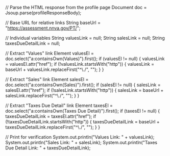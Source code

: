 // Parse the HTML response from the profile page
Document doc = Jsoup.parse(profileResponseBody);

// Base URL for relative links
String baseUrl = "https://assessment.nnva.gov/PT/";

// Individual variables
String valuesLink = null;
String salesLink = null;
String taxesDueDetailLink = null;

// Extract "Values" link
Element valuesEl = doc.select("a:containsOwn(Values)").first();
if (valuesEl != null) {
    valuesLink = valuesEl.attr("href");
    if (!valuesLink.startsWith("http")) {
        valuesLink = baseUrl + valuesLink.replaceFirst("^\\./", "");
    }
}

// Extract "Sales" link
Element salesEl = doc.select("a:containsOwn(Sales)").first();
if (salesEl != null) {
    salesLink = salesEl.attr("href");
    if (!salesLink.startsWith("http")) {
        salesLink = baseUrl + salesLink.replaceFirst("^\\./", "");
    }
}

// Extract "Taxes Due Detail" link
Element taxesEl = doc.select("a:containsOwn(Taxes Due Detail)").first();
if (taxesEl != null) {
    taxesDueDetailLink = taxesEl.attr("href");
    if (!taxesDueDetailLink.startsWith("http")) {
        taxesDueDetailLink = baseUrl + taxesDueDetailLink.replaceFirst("^\\./", "");
    }
}

// Print for verification
System.out.println("Values Link: " + valuesLink);
System.out.println("Sales Link: " + salesLink);
System.out.println("Taxes Due Detail Link: " + taxesDueDetailLink);
